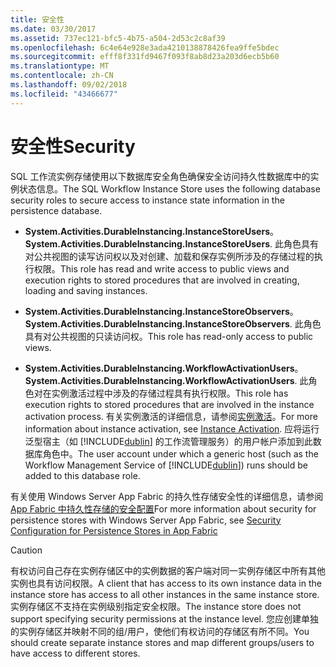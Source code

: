 ```yaml
---
title: 安全性
ms.date: 03/30/2017
ms.assetid: 737ec121-bfc5-4b75-a504-2d53c2c8af39
ms.openlocfilehash: 6c4e64e928e3ada4210138878426fea9ffe5bdec
ms.sourcegitcommit: efff8f331fd9467f093f8ab8d23a203d6ecb5b60
ms.translationtype: MT
ms.contentlocale: zh-CN
ms.lasthandoff: 09/02/2018
ms.locfileid: "43466677"
---
```

# <a name="security"></a><span data-ttu-id="d969b-102">安全性</span><span class="sxs-lookup"><span data-stu-id="d969b-102">Security</span></span>
<span data-ttu-id="d969b-103">SQL 工作流实例存储使用以下数据库安全角色确保安全访问持久性数据库中的实例状态信息。</span><span class="sxs-lookup"><span data-stu-id="d969b-103">The SQL Workflow Instance Store uses the following database security roles to secure access to instance state information in the persistence database.</span></span>  
  
-   <span data-ttu-id="d969b-104">**System.Activities.DurableInstancing.InstanceStoreUsers**。</span><span class="sxs-lookup"><span data-stu-id="d969b-104">**System.Activities.DurableInstancing.InstanceStoreUsers**.</span></span> <span data-ttu-id="d969b-105">此角色具有对公共视图的读写访问权以及对创建、加载和保存实例所涉及的存储过程的执行权限。</span><span class="sxs-lookup"><span data-stu-id="d969b-105">This role has read and write access to public views and execution rights to stored procedures that are involved in creating, loading and saving instances.</span></span>  
  
-   <span data-ttu-id="d969b-106">**System.Activities.DurableInstancing.InstanceStoreObservers**。</span><span class="sxs-lookup"><span data-stu-id="d969b-106">**System.Activities.DurableInstancing.InstanceStoreObservers**.</span></span> <span data-ttu-id="d969b-107">此角色具有对公共视图的只读访问权。</span><span class="sxs-lookup"><span data-stu-id="d969b-107">This role has read-only access to public views.</span></span>  
  
-   <span data-ttu-id="d969b-108">**System.Activities.DurableInstancing.WorkflowActivationUsers**。</span><span class="sxs-lookup"><span data-stu-id="d969b-108">**System.Activities.DurableInstancing.WorkflowActivationUsers**.</span></span> <span data-ttu-id="d969b-109">此角色对在实例激活过程中涉及的存储过程具有执行权限。</span><span class="sxs-lookup"><span data-stu-id="d969b-109">This role has execution rights to stored procedures that are involved in the instance activation process.</span></span> <span data-ttu-id="d969b-110">有关实例激活的详细信息，请参阅[实例激活](../../../docs/framework/windows-workflow-foundation/instance-activation.md)。</span><span class="sxs-lookup"><span data-stu-id="d969b-110">For more information about instance activation, see [Instance Activation](../../../docs/framework/windows-workflow-foundation/instance-activation.md).</span></span> <span data-ttu-id="d969b-111">应将运行泛型宿主（如 [!INCLUDE[dublin](../../../includes/dublin-md.md)] 的工作流管理服务）的用户帐户添加到此数据库角色中。</span><span class="sxs-lookup"><span data-stu-id="d969b-111">The user account under which a generic host (such as the Workflow Management Service of [!INCLUDE[dublin](../../../includes/dublin-md.md)]) runs should be added to this database role.</span></span>  
  
 <span data-ttu-id="d969b-112">有关使用 Windows Server App Fabric 的持久性存储安全性的详细信息，请参阅[App Fabric 中持久性存储的安全配置](https://go.microsoft.com/fwlink/?LinkId=201208)</span><span class="sxs-lookup"><span data-stu-id="d969b-112">For more information about security for persistence stores with Windows Server App Fabric, see [Security Configuration for Persistence Stores in App Fabric](https://go.microsoft.com/fwlink/?LinkId=201208)</span></span>  
  
> [!CAUTION]
>  <span data-ttu-id="d969b-113">有权访问自己存在实例存储区中的实例数据的客户端对同一实例存储区中所有其他实例也具有访问权限。</span><span class="sxs-lookup"><span data-stu-id="d969b-113">A client that has access to its own instance data in the instance store has access to all other instances in the same instance store.</span></span> <span data-ttu-id="d969b-114">实例存储区不支持在实例级别指定安全权限。</span><span class="sxs-lookup"><span data-stu-id="d969b-114">The instance store does not support specifying security permissions at the instance level.</span></span> <span data-ttu-id="d969b-115">您应创建单独的实例存储区并映射不同的组/用户，使他们有权访问的存储区有所不同。</span><span class="sxs-lookup"><span data-stu-id="d969b-115">You should create separate instance stores and map different groups/users to have access to different stores.</span></span>
